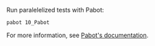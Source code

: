 Run paralelelized tests with Pabot:

```
pabot 10_Pabot
```

For more information, see [Pabot's documentation](https://github.com/mkorpela/pabot#readme).
